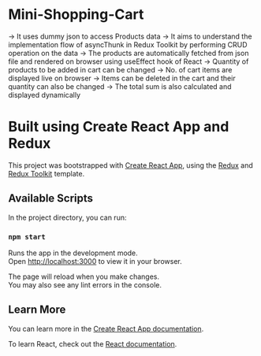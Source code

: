 # Mini-Shopping-Cart
-> It uses dummy json to access Products data
-> It aims to understand the implementation flow of asyncThunk in Redux Toolkit by performing CRUD operation on the data
-> The products are automatically fetched from json file and rendered on browser using useEffect hook of React
-> Quantity of products to be added in cart can be changed
-> No. of cart items are displayed live on browser
-> Items can be deleted in the cart and their quantity can also be changed
-> The total sum is also calculated and displayed dynamically

# Built using Create React App and Redux

This project was bootstrapped with [Create React App](https://github.com/facebook/create-react-app), using the [Redux](https://redux.js.org/) and [Redux Toolkit](https://redux-toolkit.js.org/) template.

## Available Scripts

In the project directory, you can run:

### `npm start`

Runs the app in the development mode.\
Open [http://localhost:3000](http://localhost:3000) to view it in your browser.

The page will reload when you make changes.\
You may also see any lint errors in the console.


## Learn More

You can learn more in the [Create React App documentation](https://facebook.github.io/create-react-app/docs/getting-started).

To learn React, check out the [React documentation](https://reactjs.org/).
